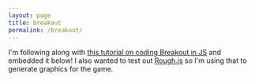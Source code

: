 ```yaml
---
layout: page
title: breakout
permalink: /breakout/
---
```


I'm following along with [this tutorial on coding Breakout in
JS](https://developer.mozilla.org/en-US/docs/Games/Tutorials/2D_Breakout_game_pure_JavaScript) 
and embedded it below! I also wanted to test out [Rough.js](https://roughjs.com/) 
so I'm using that to generate graphics for the game.

<canvas id="myCanvas" width="480" height="320"></canvas>
<script src="https://unpkg.com/roughjs@4.5.2/bundled/rough.js" type="text/javascript"></script>
<script src="/assets/js/breakout.js" type="text/javascript"></script>